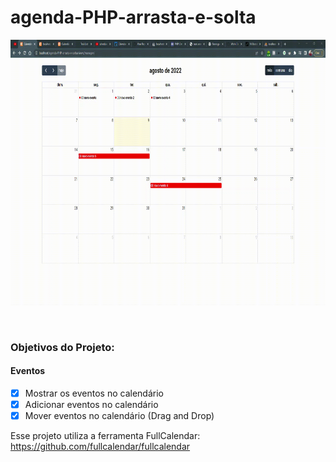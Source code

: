 # agenda-PHP-arrasta-e-solta

<div align="center">
  <img align="center" src="https://github.com/Marlon-Paulo-da-Silva/agenda-PHP-arrasta-e-solta/blob/main/full-calendar.gif" alt="demo" height="425">
  
</div>
 
<br />
<br />
<h3>Objetivos do Projeto:</h3>

<h4>Eventos</h4>

- [X] Mostrar os eventos no calendário
- [X] Adicionar eventos no calendário
- [X] Mover eventos no calendário (Drag and Drop)

Esse projeto utiliza a ferramenta FullCalendar:
https://github.com/fullcalendar/fullcalendar


